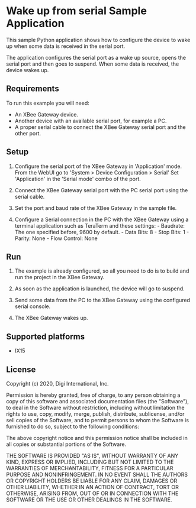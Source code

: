 Wake up from serial Sample Application
======================================

This sample Python application shows how to configure the device to wake up
when some data is received in the serial port.

The application configures the serial port as a wake up source, opens the
serial port and then goes to suspend. When some data is received, the device
wakes up.

Requirements
------------
To run this example you will need:

* An XBee Gateway device.
* Another device with an available serial port, for example a PC.
* A proper serial cable to connect the XBee Gateway serial port and the
  other port.

Setup
-----
1. Configure the serial port of the XBee Gateway in 'Application' mode.
   From the WebUI go to 'System > Device Configuration > Serial'
   Set 'Application' in the 'Serial mode' combo of the port.

2. Connect the XBee Gateway serial port with the PC serial port using the
   serial cable.

3. Set the port and baud rate of the XBee Gateway in the sample file.

4. Configure a Serial connection in the PC with the XBee Gateway using a
   terminal application such as TeraTerm and these settings:
       - Baudrate: The one specified before, 9600 by default.
       - Data Bits: 8
       - Stop Bits: 1
       - Parity: None
       - Flow Control: None

Run
---
1. The example is already configured, so all you need to do is to build and run
   the project in the XBee Gateway.

2. As soon as the application is launched, the device will go to suspend.

3. Send some data from the PC to the XBee Gateway using the configured serial
   console.

4. The XBee Gateway wakes up.

Supported platforms
-------------------
* IX15

License
-------
Copyright (c) 2020, Digi International, Inc.

Permission is hereby granted, free of charge, to any person obtaining a copy
of this software and associated documentation files (the "Software"), to deal
in the Software without restriction, including without limitation the rights
to use, copy, modify, merge, publish, distribute, sublicense, and/or sell
copies of the Software, and to permit persons to whom the Software is
furnished to do so, subject to the following conditions:

The above copyright notice and this permission notice shall be included in all
copies or substantial portions of the Software.

THE SOFTWARE IS PROVIDED "AS IS", WITHOUT WARRANTY OF ANY KIND, EXPRESS OR
IMPLIED, INCLUDING BUT NOT LIMITED TO THE WARRANTIES OF MERCHANTABILITY,
FITNESS FOR A PARTICULAR PURPOSE AND NONINFRINGEMENT. IN NO EVENT SHALL THE
AUTHORS OR COPYRIGHT HOLDERS BE LIABLE FOR ANY CLAIM, DAMAGES OR OTHER
LIABILITY, WHETHER IN AN ACTION OF CONTRACT, TORT OR OTHERWISE, ARISING FROM,
OUT OF OR IN CONNECTION WITH THE SOFTWARE OR THE USE OR OTHER DEALINGS IN THE
SOFTWARE.
